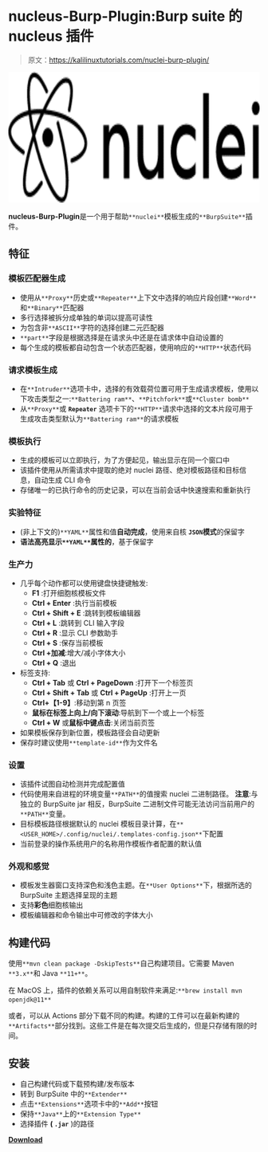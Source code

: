 # nucleus-Burp-Plugin:Burp suite 的 nucleus 插件

> 原文：<https://kalilinuxtutorials.com/nuclei-burp-plugin/>

[![](img//28df0ec4bfd7bf713fb7e0dff732bfda.png)](https://blogger.googleusercontent.com/img/b/R29vZ2xl/AVvXsEg9cGfJKQxT6bPImze3z_Aw8YFzC9Hd7tAM9lktgVfDKmlVEdJOPnaLk4O2AYCA5g765cVRZB2Oo0_q9aHvdY6Pq7TBfl-GzrD5uKtgUBircG5EDvD3pkmdL-1dDRNfzAbY-2Dhd9PMLf85nt2XkeD2IA30e69aYG73RPlnxT7bj90rwBWNYTK3Av6B/s728/download%20(1).png)

**nucleus-Burp-Plugin**是一个用于帮助`**nuclei**`模板生成的`**BurpSuite**`插件。

## 特征

### 模板匹配器生成

*   使用从`**Proxy**`历史或`**Repeater**`上下文中选择的响应片段创建`**Word**`和`**Binary**`匹配器
*   多行选择被拆分成单独的单词以提高可读性
*   为包含非`**ASCII**`字符的选择创建二元匹配器
*   `**part**`字段是根据选择是在请求头中还是在请求体中自动设置的
*   每个生成的模板都自动包含一个状态匹配器，使用响应的`**HTTP**`状态代码

### 请求模板生成

*   在`**Intruder**`选项卡中，选择的有效载荷位置可用于生成请求模板，使用以下攻击类型之一:`**Battering ram**`、`**Pitchfork**`或`**Cluster bomb**`
*   从`**Proxy**`或 **`Repeater`** 选项卡下的`**HTTP**`请求中选择的文本片段可用于生成攻击类型默认为`**Battering ram**`的请求模板

### 模板执行

*   生成的模板可以立即执行，为了方便起见，输出显示在同一个窗口中
*   该插件使用从所需请求中提取的绝对 nuclei 路径、绝对模板路径和目标信息，自动生成 CLI 命令
*   存储唯一的已执行命令的历史记录，可以在当前会话中快速搜索和重新执行

### 实验特征

*   (非上下文的)`**YAML**`属性和值**自动完成**，使用来自核 **`JSON`模式**的保留字
*   **语法高亮显示`**YAML**`属性的**，基于保留字

### 生产力

*   几乎每个动作都可以使用键盘快捷键触发:
    *   **F1** :打开细胞核模板文件
    *   **Ctrl + Enter** :执行当前模板
    *   **Ctrl + Shift + E** :跳转到模板编辑器
    *   **Ctrl + L** :跳转到 CLI 输入字段
    *   **Ctrl + R** :显示 CLI 参数助手
    *   **Ctrl + S** :保存当前模板
    *   **Ctrl +加减**:增大/减小字体大小
    *   **Ctrl + Q** :退出
*   标签支持:
    *   **Ctrl + Tab** 或 **Ctrl + PageDown** :打开下一个标签页
    *   **Ctrl + Shift + Tab** 或 **Ctrl + PageUp** :打开上一页
    *   **Ctrl+【1-9】**:移动到第 n 页签
    *   **鼠标在标签上向上/向下滚动**:导航到下一个或上一个标签
    *   **Ctrl + W** 或**鼠标中键点击**:关闭当前页签
*   如果模板保存到新位置，模板路径会自动更新
*   保存时建议使用`**template-id**`作为文件名

### 设置

*   该插件试图自动检测并完成配置值
*   代码使用来自进程的环境变量`**PATH**`的值搜索 nuclei 二进制路径。
    **注意**:与独立的 BurpSuite jar 相反，BurpSuite 二进制文件可能无法访问当前用户的`**PATH**`变量。
*   目标模板路径根据默认的 nuclei 模板目录计算，在`**<USER_HOME>/.config/nuclei/.templates-config.json**`下配置
*   当前登录的操作系统用户的名称用作模板作者配置的默认值

### 外观和感觉

*   模板发生器窗口支持深色和浅色主题。在`**User Options**`下，根据所选的 BurpSuite 主题选择呈现的主题
*   支持**彩色**细胞核输出
*   模板编辑器和命令输出中可修改的字体大小

## 构建代码

使用`**mvn clean package -DskipTests**`自己构建项目。它需要 Maven `**3.x**`和 Java `**11+**`。

在 MacOS 上，插件的依赖关系可以用自制软件来满足:`**brew install mvn openjdk@11**`

或者，可以从 Actions 部分下载不同的构建。构建的工件可以在最新构建的`**Artifacts**`部分找到。这些工件是在每次提交后生成的，但是只存储有限的时间。

## 安装

*   自己构建代码或下载预构建/发布版本
*   转到 BurpSuite 中的`**Extender**`
*   点击`**Extensions**`选项卡中的`**Add**`按钮
*   保持`**Java**`上的`**Extension Type**`
*   选择插件 **( `.jar`** )的路径

[**Download**](https://github.com/projectdiscovery/nuclei-burp-plugin)